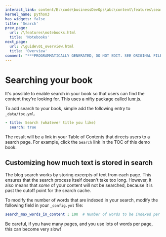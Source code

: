 ```yaml
---
interact_link: content/E:\code\businessDevOps\abc\content\features\search.ipynb
kernel_name: python3
has_widgets: false
title: 'Search'
prev_page:
  url: /\features\notebooks.html
  title: 'Notebooks'
next_page:
  url: /\guide\01_overview.html
  title: 'Overview'
comment: "***PROGRAMMATICALLY GENERATED, DO NOT EDIT. SEE ORIGINAL FILES IN /content***"
---
```

# Searching your book

It's possible to enable search in your book so that users can find the content
they're looking for. This uses a nifty package called [lunr.js](https://github.com/olivernn/lunr.js/).

To add search to your book, simple add the following entry to `_data/toc.yml`.

```yaml
- title: Search (whatever title you like)
  search: true
```

The result will be a link in your Table of Contents that directs users to a search page.
For example, click the `Search` link in the TOC of this demo book.

## Customizing how much text is stored in search

The blog search works by storing excerpts of text from each page. This
ensures that the search process itself doesn't take too long. However, it also
means that *some* of your content will not be searched, because it is past the
cutoff point for the search cache.

To modify the number of words that are indexed in your search, modify the following
field in your `_config.yml` file:

```yaml
search_max_words_in_content : 100  # Number of words to be indexed per page
```

Be careful, if you have many pages, and you use lots of words per page, this can
become very slow!


